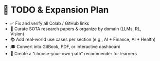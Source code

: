 # 📌 TODO & Expansion Plan

- ✅ Fix and verify all Colab / GitHub links
- 🧾 Curate SOTA research papers & organize by domain (LLMs, RL, Vision)
- 📚 Add real-world use cases per section (e.g., AI + Finance, AI + Health)
- 🎓 Convert into GitBook, PDF, or interactive dashboard
- 🧠 Create a “choose-your-own-path” recommender for learners

